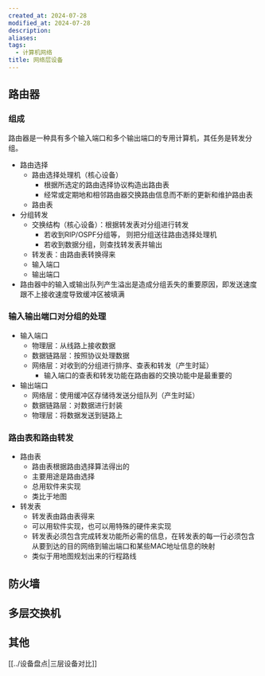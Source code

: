 ```yaml
---
created_at: 2024-07-28
modified_at: 2024-07-28
description: 
aliases: 
tags:
  - 计算机网络
title: 网络层设备
---
```

## 路由器
### 组成
路由器是一种具有多个输入端口和多个输出端口的专用计算机，其任务是转发分组。
- 路由选择
    - 路由选择处理机（核心设备）
	    - 根据所选定的路由选择协议构造出路由表
	    - 经常或定期地和相邻路由器交换路由信息而不断的更新和维护路由表
	- 路由表
- 分组转发
    - 交换结构（核心设备）：根据转发表对分组进行转发
        - 若收到RIP/OSPF分组等， 则把分组送往路由选择处理机
        - 若收到数据分组，则查找转发表并输出
    - 转发表：由路由表转换得来
    - 输入端口
    - 输出端口
- 路由器中的输入或输出队列产生溢出是造成分组丢失的重要原因，即发送速度跟不上接收速度导致缓冲区被填满
### 输入输出端口对分组的处理
- 输入端口
    - 物理层：从线路上接收数据
    - 数据链路层：按照协议处理数据
    - 网络层：对收到的分组进行排序、查表和转发（产生时延）
        - 输入端口的查表和转发功能在路由器的交换功能中是最重要的
- 输出端口
    - 网络层：使用缓冲区存储待发送分组队列（产生时延）
    - 数据链路层：对数据进行封装
    - 物理层：将数据发送到链路上
### 路由表和路由转发
- 路由表
    - 路由表根据路由选择算法得出的
    - 主要用途是路由选择
    - 总用软件来实现
	- 类比于地图
- 转发表
    - 转发表由路由表得来
    - 可以用软件实现，也可以用特殊的硬件来实现
    - 转发表必须包含完成转发功能所必需的信息，在转发表的每一行必须包含从要到达的目的网络到输出端口和某些MAC地址信息的映射
    - 类似于用地图规划出来的行程路线
## 防火墙
## 多层交换机
## 其他
[[../设备盘点|三层设备对比]]